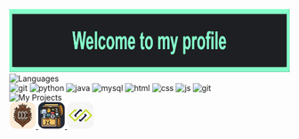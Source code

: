 <div align="left">
  <img src="https://github.com/Serters/Serters/blob/main/assets/welcome-banner.webp" alt="Welcome to my profile!" width="846" height="113">
</div>

<div align="left">
  <img src="https://readme-typing-svg.demolab.com?font=Fir+Code&pause=2500&color=86FFCA&background=1E1F22&vCenter=true&random=false&width=220&height=20&lines=Languages+and+Tools%3A" alt="Languages" height="20" width="220"/>
  <br/>
  <img src="https://skillicons.dev/icons?i=dotnet" alt="git" height="48" width="48"/>
  <img src="https://skillicons.dev/icons?i=python" alt="python" height="48" width="48"/>
  <img src="https://skillicons.dev/icons?i=java" alt="java" height="48" width="48"/>
  <img src="https://skillicons.dev/icons?i=mysql" alt="mysql" height="48" width="48"/>
  <img src="https://skillicons.dev/icons?i=html" alt="html" height="48" width="48"/>
  <img src="https://skillicons.dev/icons?i=css" alt="css" height="48" width="48"/>
  <img src="https://skillicons.dev/icons?i=js" alt="js" height="48" width="48"/>
  <img src="https://skillicons.dev/icons?i=git" alt="git" height="48" width="48"/>
</div>

<div align="left">
  <img src="https://readme-typing-svg.demolab.com?font=Fira+Code&pause=2500&color=86FFCA&background=1E1F22&vCenter=true&random=false&width=140&height=20&lines=My+projects%3A" alt="My Projects" height="20" width="140"/>  
  <br/>
  <a href="https://github.com/Serters/ConsoleCoatCraft">
    <img src="https://github.com/Serters/Serters/blob/main/assets/projects/ConsoleCoatCraft.svg" alt="ConsoleCoatCraft" height="48" width="48"/>
  </a>
  <a href="https://github.com/Serters/CodeChest">
  <img src="https://github.com/Serters/Serters/blob/main/assets/projects/CodeChest.svg" href="https://github.com/Serters/CodeChest" alt="CodeChest" height="48" width="48"/>
  </a>
  <a href="https://github.com/nikolavukotic/VTS_Apps_Team_AI">
    <picture>
      <source media="(prefers-color-scheme: dark)" srcset="https://github.com/Serters/Serters/blob/main/assets/projects/VTSFIT-dark.svg" height="48" width="48">
      <source media="(prefers-color-scheme: light)" srcset="https://github.com/Serters/Serters/blob/main/assets/projects/VTSFIT-light.svg" height="48" width="48">
      <img alt="VTSFit" src="https://github.com/Serters/Serters/blob/main/assets/projects/VTSFIT-dark.svg" height="48" width="48">
  </picture>
  </a>
</div>
